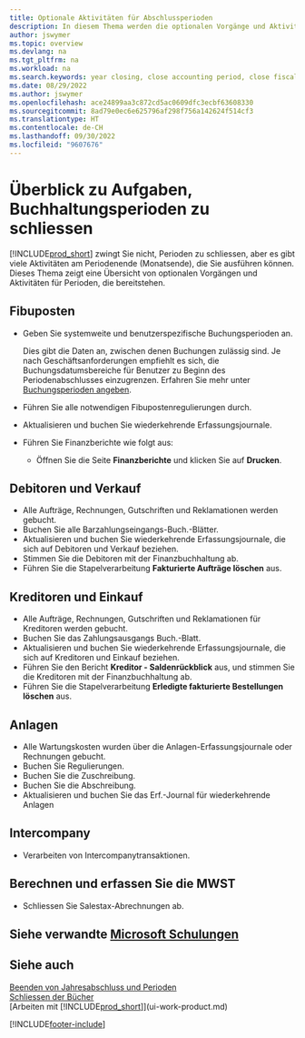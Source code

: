 ```yaml
---
title: Optionale Aktivitäten für Abschlussperioden
description: In diesem Thema werden die optionalen Vorgänge und Aktivitäten Abschlussbuchhaltungsperioden in  Business Central dargelegt.
author: jswymer
ms.topic: overview
ms.devlang: na
ms.tgt_pltfrm: na
ms.workload: na
ms.search.keywords: year closing, close accounting period, close fiscal year, aging, creditor payments, vendor payments
ms.date: 08/29/2022
ms.author: jswymer
ms.openlocfilehash: ace24899aa3c872cd5ac0609dfc3ecbf63608330
ms.sourcegitcommit: 8ad79e0ec6e625796af298f756a142624f514cf3
ms.translationtype: HT
ms.contentlocale: de-CH
ms.lasthandoff: 09/30/2022
ms.locfileid: "9607676"
---
```

# <a name="overview-of-tasks-to-close-accounting-periods"></a>Überblick zu Aufgaben, Buchhaltungsperioden zu schliessen

[!INCLUDE[prod_short](includes/prod_short.md)] zwingt Sie nicht, Perioden zu schliessen, aber es gibt viele Aktivitäten am Periodenende (Monatsende), die Sie ausführen können. Dieses Thema zeigt eine Übersicht von optionalen Vorgängen und Aktivitäten für Perioden, die bereitstehen.  

## <a name="general-ledger"></a>Fibuposten

* Geben Sie systemweite und benutzerspezifische Buchungsperioden an.  

    Dies gibt die Daten an, zwischen denen Buchungen zulässig sind. Je nach Geschäftsanforderungen empfiehlt es sich, die Buchungsdatumsbereiche für Benutzer zu Beginn des Periodenabschlusses einzugrenzen. Erfahren Sie mehr unter [Buchungsperioden angeben](finance-how-specify-posting-periods.md).  
* Führen Sie alle notwendigen Fibupostenregulierungen durch.  
* Aktualisieren und buchen Sie wiederkehrende Erfassungsjournale.  
  <!--* Process Consolidations-->
* Führen Sie Finanzberichte wie folgt aus:  
  * Öffnen Sie die Seite **Finanzberichte** und klicken Sie auf **Drucken**.  

## <a name="sales-and-receivables"></a>Debitoren und Verkauf

* Alle Aufträge, Rechnungen, Gutschriften und Reklamationen werden gebucht.  
* Buchen Sie alle Barzahlungseingangs-Buch.-Blätter.  
* Aktualisieren und buchen Sie wiederkehrende Erfassungsjournale, die sich auf Debitoren und Verkauf beziehen.  
* Stimmen Sie die Debitoren mit der Finanzbuchhaltung ab.  
* Führen Sie die Stapelverarbeitung **Fakturierte Aufträge löschen** aus.  

## <a name="purchases-and-payables"></a>Kreditoren und Einkauf

* Alle Aufträge, Rechnungen, Gutschriften und Reklamationen für Kreditoren werden gebucht.  
* Buchen Sie das Zahlungsausgangs Buch.-Blatt.  
* Aktualisieren und buchen Sie wiederkehrende Erfassungsjournale, die sich auf Kreditoren und Einkauf beziehen.  
* Führen Sie den Bericht **Kreditor - Saldenrückblick** aus, und stimmen Sie die Kreditoren mit der Finanzbuchhaltung ab.  
* Führen Sie die Stapelverarbeitung **Erledigte fakturierte Bestellungen löschen** aus.  

## <a name="fixed-assets"></a>Anlagen

* Alle Wartungskosten wurden über die Anlagen-Erfassungsjournale oder Rechnungen gebucht.
* Buchen Sie Regulierungen.
* Buchen Sie die Zuschreibung.
* Buchen Sie die Abschreibung.
* Aktualisieren und buchen Sie das Erf.-Journal für wiederkehrende Anlagen

## <a name="intercompany"></a>Intercompany

* Verarbeiten von Intercompanytransaktionen.

## <a name="calculate-and-process-sales-tax"></a>Berechnen und erfassen Sie die MWST

* Schliessen Sie Salestax-Abrechnungen ab.  

## <a name="see-related-microsoft-training"></a>Siehe verwandte [Microsoft Schulungen](/training/modules/close-fiscal-year-dynamics-365-business-central/)

## <a name="see-also"></a>Siehe auch 

[Beenden von Jahresabschluss und Perioden](year-close-years-periods.md)  
[Schliessen der Bücher](year-close-books.md)  
[Arbeiten mit [!INCLUDE[prod_short](includes/prod_short.md)]](ui-work-product.md)

[!INCLUDE[footer-include](includes/footer-banner.md)]
